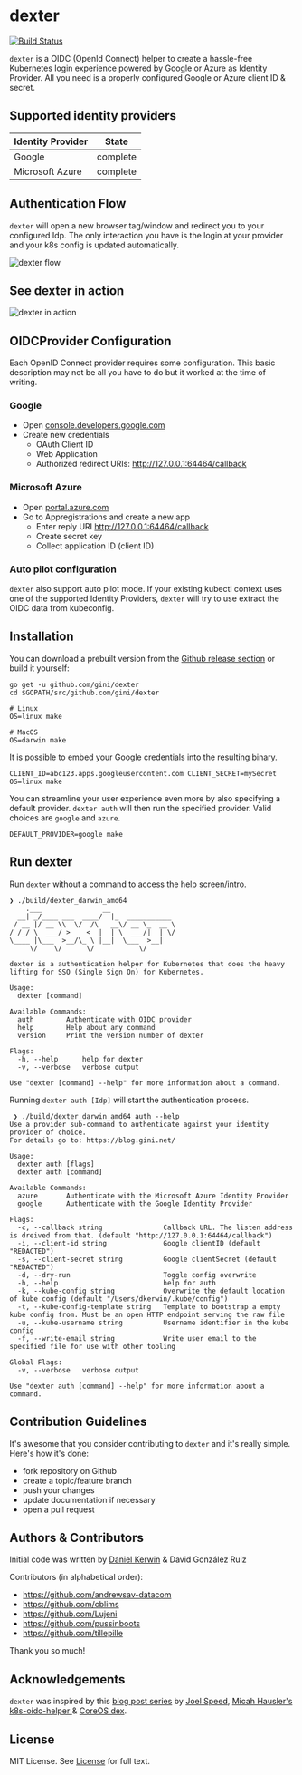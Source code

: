 # dexter

[![Build Status](https://travis-ci.org/gini/dexter.svg?branch=master)](https://travis-ci.org/gini/dexter)

`dexter` is a OIDC (OpenId Connect) helper to create a hassle-free Kubernetes login experience powered by Google or Azure as Identity Provider.
All you need is a properly configured Google or Azure client ID & secret.

## Supported identity providers

| Identity Provider  | State    |
|--------------------|----------|
|  Google            | complete |
|  Microsoft Azure   | complete |

## Authentication Flow

`dexter` will open a new browser tag/window and redirect you to your configured Idp. The only interaction you have is the login at your provider and your k8s config is updated automatically.

![dexter flow](/assets/dexter_flow.png?raw=true "dexter flow")

## See dexter in action

![dexter in action](/assets/dexter.gif?raw=true "dexter in action")

## OIDCProvider Configuration

Each OpenID Connect provider requires some configuration. This basic
description may not be all you have to do but it worked at the time of
writing.

### Google

  - Open [console.developers.google.com](https://console.developers.google.com)
  - Create new credentials
    - OAuth Client ID
    - Web Application
    - Authorized redirect URIs: http://127.0.0.1:64464/callback

### Microsoft Azure

  - Open [portal.azure.com](https://portal.azure.com)
  - Go to Appregistrations and create a new app
    - Enter reply URI http://127.0.0.1:64464/callback
    - Create secret key
    - Collect  application ID (client ID)

### Auto pilot configuration

`dexter` also support auto pilot mode. If your existing kubectl context uses one of the supported Identity Providers, `dexter` will try to use extract the OIDC data from kubeconfig.

## Installation

You can download a prebuilt version from the [Github release section](https://github.com/gini/dexter/releases) or build it yourself:

```
go get -u github.com/gini/dexter
cd $GOPATH/src/github.com/gini/dexter

# Linux
OS=linux make

# MacOS
OS=darwin make
```

It is possible to embed your Google credentials into the resulting binary.

```
CLIENT_ID=abc123.apps.googleusercontent.com CLIENT_SECRET=mySecret OS=linux make
```

You can streamline your user experience even more by also specifying a
default provider. `dexter auth` will then run the specified provider.
Valid choices are `google` and `azure`.

```
DEFAULT_PROVIDER=google make
```

## Run dexter

Run `dexter` without a command to access the help screen/intro.

```
❯ ./build/dexter_darwin_amd64
    .___               __
  __| _/____ ___  ____/  |_  ___________
 / __ |/ __ \\  \/  /\   __\/ __ \_  __ \
/ /_/ \  ___/ >    <  |  | \  ___/|  | \/
\____ |\___  >__/\_ \ |__|  \___  >__|
     \/    \/      \/           \/

dexter is a authentication helper for Kubernetes that does the heavy
lifting for SSO (Single Sign On) for Kubernetes.

Usage:
  dexter [command]

Available Commands:
  auth        Authenticate with OIDC provider
  help        Help about any command
  version     Print the version number of dexter

Flags:
  -h, --help      help for dexter
  -v, --verbose   verbose output

Use "dexter [command] --help" for more information about a command.
```

Running `dexter auth [Idp]` will start the authentication process.

```
 ❯ ./build/dexter_darwin_amd64 auth --help
Use a provider sub-command to authenticate against your identity provider of choice.
For details go to: https://blog.gini.net/

Usage:
  dexter auth [flags]
  dexter auth [command]

Available Commands:
  azure       Authenticate with the Microsoft Azure Identity Provider
  google      Authenticate with the Google Identity Provider

Flags:
  -c, --callback string               Callback URL. The listen address is dreived from that. (default "http://127.0.0.1:64464/callback")
  -i, --client-id string              Google clientID (default "REDACTED")
  -s, --client-secret string          Google clientSecret (default "REDACTED")
  -d, --dry-run                       Toggle config overwrite
  -h, --help                          help for auth
  -k, --kube-config string            Overwrite the default location of kube config (default "/Users/dkerwin/.kube/config")
  -t, --kube-config-template string   Template to bootstrap a empty kube config from. Must be an open HTTP endpoint serving the raw file
  -u, --kube-username string          Username identifier in the kube config
  -f, --write-email string            Write user email to the specified file for use with other tooling

Global Flags:
  -v, --verbose   verbose output

Use "dexter auth [command] --help" for more information about a command.
```

## Contribution Guidelines

It's awesome that you consider contributing to `dexter` and it's really simple. Here's how it's done:

  - fork repository on Github
  - create a topic/feature branch
  - push your changes
  - update documentation if necessary
  - open a pull request

## Authors & Contributors

Initial code was written by [Daniel Kerwin](mailto:daniel@gini.net) & David González Ruiz

Contributors (in alphabetical order):
-   https://github.com/andrewsav-datacom
-   https://github.com/cblims
-   https://github.com/Lujeni
-   https://github.com/pussinboots
-   https://github.com/tillepille

Thank you so much!

## Acknowledgements

`dexter` was inspired by this [blog post series](https://thenewstack.io/tag/Kubernetes-SSO-series) by [Joel Speed](https://thenewstack.io/author/joel-speed/), [Micah Hausler's k8s-oidc-helper
](https://github.com/micahhausler/k8s-oidc-helper) & [CoreOS dex](https://github.com/coreos/dex).

## License

MIT License. See [License](/LICENSE) for full text.

